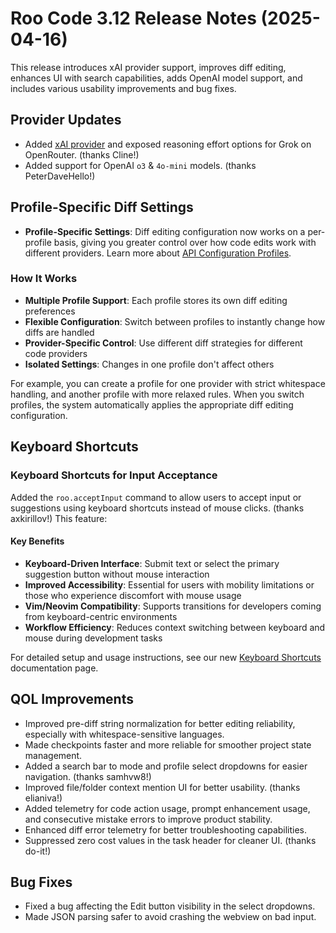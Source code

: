 # Roo Code 3.12 Release Notes (2025-04-16)

This release introduces xAI provider support, improves diff editing, enhances UI with search capabilities, adds OpenAI model support, and includes various usability improvements and bug fixes.

## Provider Updates

*   Added [xAI provider](/providers/xai) and exposed reasoning effort options for Grok on OpenRouter. (thanks Cline!)
*   Added support for OpenAI `o3` & `4o-mini` models. (thanks PeterDaveHello!)

## Profile-Specific Diff Settings

*   **Profile-Specific Settings**: Diff editing configuration now works on a per-profile basis, giving you greater control over how code edits work with different providers. Learn more about [API Configuration Profiles](/features/api-configuration-profiles).

### How It Works

* **Multiple Profile Support**: Each profile stores its own diff editing preferences
* **Flexible Configuration**: Switch between profiles to instantly change how diffs are handled
* **Provider-Specific Control**: Use different diff strategies for different code providers
* **Isolated Settings**: Changes in one profile don't affect others

For example, you can create a profile for one provider with strict whitespace handling, and another profile with more relaxed rules. When you switch profiles, the system automatically applies the appropriate diff editing configuration.

## Keyboard Shortcuts

### Keyboard Shortcuts for Input Acceptance

Added the `roo.acceptInput` command to allow users to accept input or suggestions using keyboard shortcuts instead of mouse clicks. (thanks axkirillov!) This feature:

#### Key Benefits

* **Keyboard-Driven Interface**: Submit text or select the primary suggestion button without mouse interaction
* **Improved Accessibility**: Essential for users with mobility limitations or those who experience discomfort with mouse usage
* **Vim/Neovim Compatibility**: Supports transitions for developers coming from keyboard-centric environments
* **Workflow Efficiency**: Reduces context switching between keyboard and mouse during development tasks

For detailed setup and usage instructions, see our new [Keyboard Shortcuts](/features/keyboard-shortcuts) documentation page.


## QOL Improvements

*   Improved pre-diff string normalization for better editing reliability, especially with whitespace-sensitive languages.
*   Made checkpoints faster and more reliable for smoother project state management.
*   Added a search bar to mode and profile select dropdowns for easier navigation. (thanks samhvw8!)
*   Improved file/folder context mention UI for better usability. (thanks elianiva!)
*   Added telemetry for code action usage, prompt enhancement usage, and consecutive mistake errors to improve product stability.
*   Enhanced diff error telemetry for better troubleshooting capabilities.
*   Suppressed zero cost values in the task header for cleaner UI. (thanks do-it!)

## Bug Fixes

*   Fixed a bug affecting the Edit button visibility in the select dropdowns.
*   Made JSON parsing safer to avoid crashing the webview on bad input.